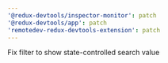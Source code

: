 ```yaml
---
'@redux-devtools/inspector-monitor': patch
'@redux-devtools/app': patch
'remotedev-redux-devtools-extension': patch
---
```


Fix filter to show state-controlled search value

